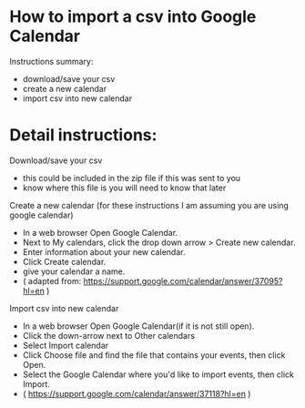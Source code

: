 How to import a csv into Google Calendar
========

Instructions summary: 
   * download/save your csv
   * create a new calendar
   * import csv into new calendar


Detail instructions:
========

Download/save your csv
   * this could be included in the zip file if this was sent to you
   * know where this file is you will need to know that later

 
Create a new calendar (for these instructions I am assuming you are using google calendar)
   * In a web browser Open Google Calendar.
   * Next to My calendars, click the drop down arrow > Create new calendar.
   * Enter information about your new calendar.
   * Click Create calendar.
   * give your calendar a name.
   * ( adapted from: https://support.google.com/calendar/answer/37095?hl=en )


Import csv into new calendar
  * In a web browser Open Google Calendar(if it is not still open).
  * Click the down-arrow next to Other calendars
  * Select Import calendar
  * Click Choose file and find the file that contains your events, then click Open.
  * Select the Google Calendar where you'd like to import events, then click Import.
  * ( https://support.google.com/calendar/answer/37118?hl=en )
 
   
